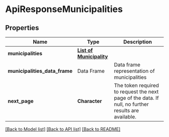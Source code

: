 # ApiResponseMunicipalities

[//]: # (CLASS:IntrinioSDK::ApiResponseMunicipalities)

[//]: # (KIND:object)

## Properties

[//]: # (START_DEFINITION)

Name | Type | Description
------------ | ------------- | -------------
**municipalities** | [**List of Municipality**](Municipality.md) |  &nbsp;
**municipalities_data_frame** | Data Frame | Data frame representation of municipalities
**next_page** | **Character** | The token required to request the next page of the data. If null, no further results are available. &nbsp;

[//]: # (END_DEFINITION)


[//]: # (CONTAINED_CLASS:IntrinioSDK::Municipality)


[[Back to Model list]](../README.md#documentation-for-models) [[Back to API list]](../README.md#documentation-for-api-endpoints) [[Back to README]](../README.md)


